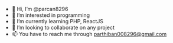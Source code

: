 - 👋 Hi, I’m @parcan8296
- 👀 I’m interested in programming
- 🌱 I’m currently learning PHP, ReactJS
- 💞️ I’m looking to collaborate on any project
- 📫 You have to reach me through parthiban008296@gmail.com

<!---
parcan8296/parcan8296 is a ✨ special ✨ repository because its `README.md` (this file) appears on your GitHub profile.
You can click the Preview link to take a look at your changes.
--->
